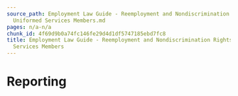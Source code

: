 ```yaml
---
source_path: Employment Law Guide - Reemployment and Nondiscrimination Rights for
  Uniformed Services Members.md
pages: n/a-n/a
chunk_id: 4f69d9b0a74fc146fe29d4d1df5747185ebd7fc8
title: Employment Law Guide - Reemployment and Nondiscrimination Rights for Uniformed
  Services Members
---
```

# Reporting
